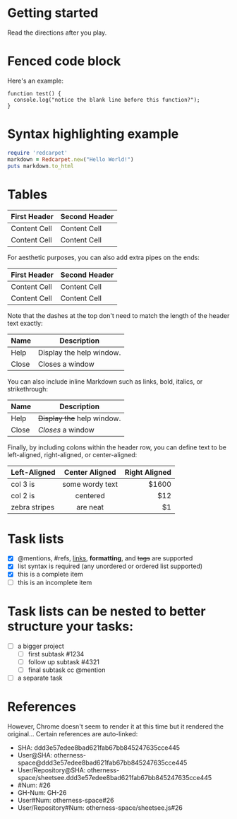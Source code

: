 # Getting started

Read the directions after you play.

# Fenced code block
Here's an example:

```
function test() {
  console.log("notice the blank line before this function?");
}
```

# Syntax highlighting example

```ruby
require 'redcarpet'
markdown = Redcarpet.new("Hello World!")
puts markdown.to_html
```

# Tables

First Header  | Second Header
------------- | -------------
Content Cell  | Content Cell
Content Cell  | Content Cell

For aesthetic purposes, you can also add extra pipes on the ends:

| First Header  | Second Header |
| ------------- | ------------- |
| Content Cell  | Content Cell  |
| Content Cell  | Content Cell  |

Note that the dashes at the top don't need to match the length of the header text exactly:

| Name | Description          |
| ------------- | ----------- |
| Help      | Display the help window.|
| Close     | Closes a window     |

You can also include inline Markdown such as links, bold, italics, or strikethrough:

| Name | Description          |
| ------------- | ----------- |
| Help      | ~~Display the~~ help window.|
| Close     | _Closes_ a window     |

Finally, by including colons within the header row, you can define text to be left-aligned, right-aligned, or center-aligned:

| Left-Aligned  | Center Aligned  | Right Aligned |
| :------------ |:---------------:| -----:|
| col 3 is      | some wordy text | $1600 |
| col 2 is      | centered        |   $12 |
| zebra stripes | are neat        |    $1 |

# Task lists

- [x] @mentions, #refs, [links](), **formatting**, and <del>tags</del> are supported
- [x] list syntax is required (any unordered or ordered list supported)
- [x] this is a complete item
- [ ] this is an incomplete item

# Task lists can be nested to better structure your tasks:

- [ ] a bigger project
  - [ ] first subtask #1234
  - [ ] follow up subtask #4321
  - [ ] final subtask cc @mention
- [ ] a separate task

# References

However, Chrome doesn't seem to render it at this time but it rendered the original...
Certain references are auto-linked:

* SHA: ddd3e57edee8bad621fab67bb845247635cce445
* User@SHA: otherness-space@ddd3e57edee8bad621fab67bb845247635cce445
* User/Repository@SHA: otherness-space/sheetsee.ddd3e57edee8bad621fab67bb845247635cce445
* #Num: #26
* GH-Num: GH-26
* User#Num: otherness-space#26
* User/Repository#Num: otherness-space/sheetsee.js#26
